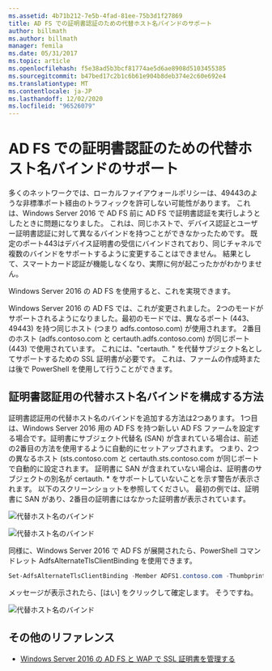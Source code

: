 ```yaml
---
ms.assetid: 4b71b212-7e5b-4fad-81ee-75b3d1f27869
title: AD FS での証明書認証のための代替ホスト名バインドのサポート
author: billmath
ms.author: billmath
manager: femila
ms.date: 05/31/2017
ms.topic: article
ms.openlocfilehash: f5e38ad5b3bcf81774ae5d6ae8908d5103455385
ms.sourcegitcommit: b47bed17c2b1c6b61e904b8deb374e2c60e692e4
ms.translationtype: MT
ms.contentlocale: ja-JP
ms.lasthandoff: 12/02/2020
ms.locfileid: "96526079"
---
```

# <a name="ad-fs-support-for-alternate-hostname-binding-for-certificate-authentication"></a>AD FS での証明書認証のための代替ホスト名バインドのサポート

多くのネットワークでは、ローカルファイアウォールポリシーは、49443のような非標準ポート経由のトラフィックを許可しない可能性があります。 これは、Windows Server 2016 で AD FS 前に AD FS で証明書認証を実行しようとしたときに問題になりました。 これは、同じホストで、デバイス認証とユーザー証明書認証に対して異なるバインドを持つことができなかったためです。 既定のポート443はデバイス証明書の受信にバインドされており、同じチャネルで複数のバインドをサポートするように変更することはできません。 結果として、スマートカード認証が機能しなくなり、実際に何が起こったかがわかりません。

Windows Server 2016 の AD FS を使用すると、これを実現できます。

Windows Server 2016 の AD FS では、これが変更されました。 2つのモードがサポートされるようになりました。最初のモードでは、異なるポート (443、49443) を持つ同じホスト (つまり adfs.contoso.com) が使用されます。 2番目のホスト (adfs.contoso.com と certauth.adfs.contoso.com) が同じポート (443) で使用されています。 これには、"certauth. <adfs-service-name>" を代替サブジェクト名としてサポートするための SSL 証明書が必要です。 これは、ファームの作成時または後で PowerShell を使用して行うことができます。

## <a name="how-to-configure-alternate-host-name-binding-for-certificate-authentication"></a>証明書認証用の代替ホスト名バインドを構成する方法
証明書認証用の代替ホスト名のバインドを追加する方法は2つあります。 1つ目は、Windows Server 2016 用の AD FS を持つ新しい AD FS ファームを設定する場合です。証明書にサブジェクト代替名 (SAN) が含まれている場合は、前述の2番目の方法を使用するように自動的にセットアップされます。 つまり、2つの異なるホスト (sts.contoso.com と certauth.sts.contoso.com が同じポートで自動的に設定されます。 証明書に SAN が含まれていない場合は、証明書のサブジェクトの別名が certauth. * をサポートしていないことを示す警告が表示されます。 以下のスクリーンショットを参照してください。 最初の例では、証明書に SAN があり、2番目の証明書にはなかった証明書が表示されています。

![代替ホスト名のバインド](media/AD-FS-support-for-alternate-hostname-binding-for-certificate-authentication/ADFS_CA_1.png)

![代替ホスト名のバインド](media/AD-FS-support-for-alternate-hostname-binding-for-certificate-authentication/ADFS_CA_2.png)

同様に、Windows Server 2016 で AD FS が展開されたら、PowerShell コマンドレット AdfsAlternateTlsClientBinding を使用できます。

```powershell
Set-AdfsAlternateTlsClientBinding -Member ADFS1.contoso.com -Thumbprint '<thumbprint of cert>'
```

メッセージが表示されたら、[はい] をクリックして確定します。  そうですね。

![代替ホスト名のバインド](media/AD-FS-support-for-alternate-hostname-binding-for-certificate-authentication/ADFS_CA_3.png)

## <a name="additional-references"></a>その他のリファレンス

* [Windows Server 2016 の AD FS と WAP で SSL 証明書を管理する](./manage-ssl-certificates-ad-fs-wap.md)
